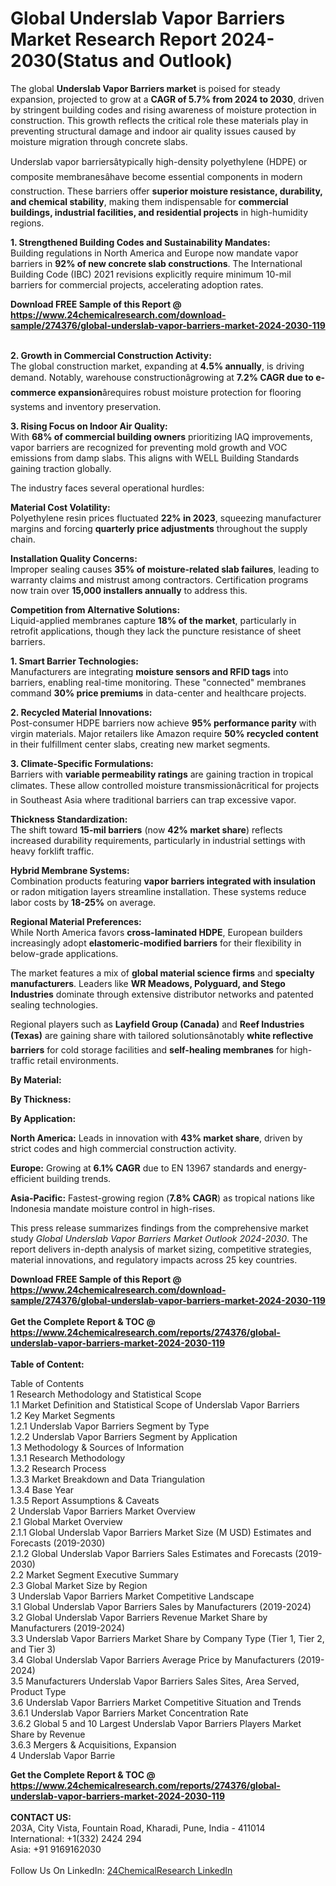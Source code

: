 <h1>Global Underslab Vapor Barriers Market Research Report 2024-2030(Status and Outlook)</h1><p>The global <strong>Underslab Vapor Barriers market</strong> is poised for steady expansion, projected to grow at a <strong>CAGR of 5.7% from 2024 to 2030</strong>, driven by stringent building codes and rising awareness of moisture protection in construction. This growth reflects the critical role these materials play in preventing structural damage and indoor air quality issues caused by moisture migration through concrete slabs.</p><p>Underslab vapor barriersâtypically high-density polyethylene (HDPE) or composite membranesâhave become essential components in modern construction. These barriers offer <strong>superior moisture resistance, durability, and chemical stability</strong>, making them indispensable for <strong>commercial buildings, industrial facilities, and residential projects</strong> in high-humidity regions.</p><p><strong>1. Strengthened Building Codes and Sustainability Mandates:</strong><br>
Building regulations in North America and Europe now mandate vapor barriers in <strong>92% of new concrete slab constructions</strong>. The International Building Code (IBC) 2021 revisions explicitly require minimum 10-mil barriers for commercial projects, accelerating adoption rates.</p><div><b>Download FREE Sample of this Report @ 
            <a href="https://www.24chemicalresearch.com/download-sample/274376/global-underslab-vapor-barriers-market-2024-2030-119">
            https://www.24chemicalresearch.com/download-sample/274376/global-underslab-vapor-barriers-market-2024-2030-119</a></b></div><br><p><strong>2. Growth in Commercial Construction Activity:</strong><br>
The global construction market, expanding at <strong>4.5% annually</strong>, is driving demand. Notably, warehouse constructionâgrowing at <strong>7.2% CAGR due to e-commerce expansion</strong>ârequires robust moisture protection for flooring systems and inventory preservation.</p><p><strong>3. Rising Focus on Indoor Air Quality:</strong><br>
With <strong>68% of commercial building owners</strong> prioritizing IAQ improvements, vapor barriers are recognized for preventing mold growth and VOC emissions from damp slabs. This aligns with WELL Building Standards gaining traction globally.</p><p>The industry faces several operational hurdles:</p><p><strong>Material Cost Volatility:</strong><br>
	Polyethylene resin prices fluctuated <strong>22% in 2023</strong>, squeezing manufacturer margins and forcing <strong>quarterly price adjustments</strong> throughout the supply chain.</p><p><strong>Installation Quality Concerns:</strong><br>
	Improper sealing causes <strong>35% of moisture-related slab failures</strong>, leading to warranty claims and mistrust among contractors. Certification programs now train over <strong>15,000 installers annually</strong> to address this.</p><p><strong>Competition from Alternative Solutions:</strong><br>
	Liquid-applied membranes capture <strong>18% of the market</strong>, particularly in retrofit applications, though they lack the puncture resistance of sheet barriers.</p><p><strong>1. Smart Barrier Technologies:</strong><br>
Manufacturers are integrating <strong>moisture sensors and RFID tags</strong> into barriers, enabling real-time monitoring. These "connected" membranes command <strong>30% price premiums</strong> in data-center and healthcare projects.</p><p><strong>2. Recycled Material Innovations:</strong><br>
Post-consumer HDPE barriers now achieve <strong>95% performance parity</strong> with virgin materials. Major retailers like Amazon require <strong>50% recycled content</strong> in their fulfillment center slabs, creating new market segments.</p><p><strong>3. Climate-Specific Formulations:</strong><br>
Barriers with <strong>variable permeability ratings</strong> are gaining traction in tropical climates. These allow controlled moisture transmissionâcritical for projects in Southeast Asia where traditional barriers can trap excessive vapor.</p><p><strong>Thickness Standardization:</strong><br>
	The shift toward <strong>15-mil barriers</strong> (now <strong>42% market share</strong>) reflects increased durability requirements, particularly in industrial settings with heavy forklift traffic.</p><p><strong>Hybrid Membrane Systems:</strong><br>
	Combination products featuring <strong>vapor barriers integrated with insulation</strong> or radon mitigation layers streamline installation. These systems reduce labor costs by <strong>18-25%</strong> on average.</p><p><strong>Regional Material Preferences:</strong><br>
	While North America favors <strong>cross-laminated HDPE</strong>, European builders increasingly adopt <strong>elastomeric-modified barriers</strong> for their flexibility in below-grade applications.</p><p>The market features a mix of <strong>global material science firms</strong> and <strong>specialty manufacturers</strong>. Leaders like <strong>WR Meadows, Polyguard, and Stego Industries</strong> dominate through extensive distributor networks and patented sealing technologies.</p><p>Regional players such as <strong>Layfield Group (Canada)</strong> and <strong>Reef Industries (Texas)</strong> are gaining share with tailored solutionsânotably <strong>white reflective barriers</strong> for cold storage facilities and <strong>self-healing membranes</strong> for high-traffic retail environments.</p><p><strong>By Material:</strong></p><p><strong>By Thickness:</strong></p><p><strong>By Application:</strong></p><p><strong>North America:</strong> Leads in innovation with <strong>43% market share</strong>, driven by strict codes and high commercial construction activity.</p><p><strong>Europe:</strong> Growing at <strong>6.1% CAGR</strong> due to EN 13967 standards and energy-efficient building trends.</p><p><strong>Asia-Pacific:</strong> Fastest-growing region (<strong>7.8% CAGR</strong>) as tropical nations like Indonesia mandate moisture control in high-rises.</p><p>This press release summarizes findings from the comprehensive market study <em>Global Underslab Vapor Barriers Market Outlook 2024-2030</em>. The report delivers in-depth analysis of market sizing, competitive strategies, material innovations, and regulatory impacts across 25 key countries.</p><div><b>Download FREE Sample of this Report @ 
            <a href="https://www.24chemicalresearch.com/download-sample/274376/global-underslab-vapor-barriers-market-2024-2030-119">
            https://www.24chemicalresearch.com/download-sample/274376/global-underslab-vapor-barriers-market-2024-2030-119</a></b></div><br><div><b>Get the Complete Report & TOC @ 
            <a href="https://www.24chemicalresearch.com/reports/274376/global-underslab-vapor-barriers-market-2024-2030-119">
            https://www.24chemicalresearch.com/reports/274376/global-underslab-vapor-barriers-market-2024-2030-119</a></b></div><br>
            <b>Table of Content:</b><p>Table of Contents<br />
1 Research Methodology and Statistical Scope<br />
1.1 Market Definition and Statistical Scope of Underslab Vapor Barriers<br />
1.2 Key Market Segments<br />
1.2.1 Underslab Vapor Barriers Segment by Type<br />
1.2.2 Underslab Vapor Barriers Segment by Application<br />
1.3 Methodology & Sources of Information<br />
1.3.1 Research Methodology<br />
1.3.2 Research Process<br />
1.3.3 Market Breakdown and Data Triangulation<br />
1.3.4 Base Year<br />
1.3.5 Report Assumptions & Caveats<br />
2 Underslab Vapor Barriers Market Overview<br />
2.1 Global Market Overview<br />
2.1.1 Global Underslab Vapor Barriers Market Size (M USD) Estimates and Forecasts (2019-2030)<br />
2.1.2 Global Underslab Vapor Barriers Sales Estimates and Forecasts (2019-2030)<br />
2.2 Market Segment Executive Summary<br />
2.3 Global Market Size by Region<br />
3 Underslab Vapor Barriers Market Competitive Landscape<br />
3.1 Global Underslab Vapor Barriers Sales by Manufacturers (2019-2024)<br />
3.2 Global Underslab Vapor Barriers Revenue Market Share by Manufacturers (2019-2024)<br />
3.3 Underslab Vapor Barriers Market Share by Company Type (Tier 1, Tier 2, and Tier 3)<br />
3.4 Global Underslab Vapor Barriers Average Price by Manufacturers (2019-2024)<br />
3.5 Manufacturers Underslab Vapor Barriers Sales Sites, Area Served, Product Type<br />
3.6 Underslab Vapor Barriers Market Competitive Situation and Trends<br />
3.6.1 Underslab Vapor Barriers Market Concentration Rate<br />
3.6.2 Global 5 and 10 Largest Underslab Vapor Barriers Players Market Share by Revenue<br />
3.6.3 Mergers & Acquisitions, Expansion<br />
4 Underslab Vapor Barrie</p><div><b>Get the Complete Report & TOC @ 
            <a href="https://www.24chemicalresearch.com/reports/274376/global-underslab-vapor-barriers-market-2024-2030-119">
            https://www.24chemicalresearch.com/reports/274376/global-underslab-vapor-barriers-market-2024-2030-119</a></b></div><br><b>CONTACT US:</b><br>
            203A, City Vista, Fountain Road, Kharadi, Pune, India - 411014<br>
            International: +1(332) 2424 294<br>
            Asia: +91 9169162030 <br><br>
            Follow Us On LinkedIn: <a href="https://www.linkedin.com/company/24chemicalresearch/">24ChemicalResearch LinkedIn</a>